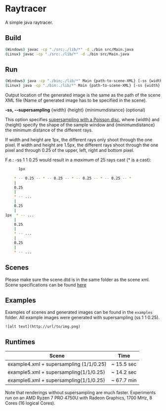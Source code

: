 # Raytracer

A simple java raytracer.

## Build

```bash
(Windows) javac -cp "./src;./lib/*" -d ./bin src/Main.java
(Linux) javac -cp "./src:./lib/*" -d ./bin src/Main.java
```

## Run

```bash
(Windows) java -cp "./bin;./lib/*" Main {path-to-scene-XML} [-ss {width} {height} {minimumdistance}]
(Linux) java -cp "./bin:./lib/*" Main {path-to-scene-XML} [-ss {width} {height} {minimumdistance}]
```

Output location of the generated image is the same as the path of the scene XML file (Name of generated image has to be specified in the scene).

**-ss, --supersampling** {width} {height} {minimumdistance} (optional)

This option specifies [supersampling with a Poisson disc](https://en.wikipedia.org/wiki/Supersampling#Poisson_disk), where {width} and {height} specify the shape of the sample window and {minimumdistance} the minimum distance of the different rays.

If width and height are 1px, the different rays only shoot through the one pixel.
If width and height are 1.5px, the different rays shoot through the one pixel and through 0.25 of the
upper, left, right and bottom pixel.

F.e.: -ss 1 1 0.25 would result in a *maximum* of 25 rays cast (* is a cast):

```bash
     ​​​​​​​​​​​​​​​​​​​​​​​​ 1px ​​​​​​​​​​​​​​​​​​​​​​​​
 
​    * -- 0.25 -- * -- 0.25 -- * -- 0.25 -- * -- 0.25 -- *
​    |
​    0.25
​    |
​    * -- ... 
​    |
​    0.25
​    |
1px  * -- ...
​    |
​    0.25
​    |
​    * -- ...
​    |
​    0.25
​    |
​    * -- ...

```

## Scenes

Please make sure the scene.dtd is in the same folder as the scene xml. Scene specifications can be found [here]()

## Examples

Examples of scenes and generated images can be found in the `examples` folder. All example images were generated with supersampling (ss 1 1 0.25).

```
![alt text](http://url/to/img.png)
```

## Runtimes

| Scene                                   | Time       |
| --------------------------------------- | ---------- |
| example4.xml + supersampling (1/1/0.25) | ~ 15.5 sec |
| example5.xml + supersampling(1/1/0.25)  | ~ 14.2 sec |
| example6.xml + supersampling(1/1/0.25)  | ~ 67.7 min |

Note that renderings without supersampling are much faster. Experiments run on an AMD Ryzen 7 PRO 4750U with Radeon Graphics, 1700 MHz, 8 Cores (16 logical Cores).
